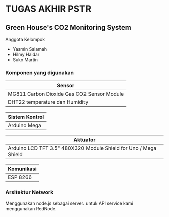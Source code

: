 # TUGAS AKHIR PSTR
## Green House's CO2 Monitoring System

Anggota Kelompok

  - Yasmin Salamah
  - Hilmy Haidar
  - Suko Martin
 
### Komponen yang digunakan

|Sensor|
|--|
| MG811 Carbon Dioxide Gas CO2 Sensor Module|
|DHT22 temperature dan Humidity |

|Sistem Kontrol |
|--|
| Arduino Mega|

|Aktuator|
|--|
| Arduino LCD TFT 3.5" 480X320 Module Shield for Uno / Mega Shield|

|Komunikasi|
|--|
| ESP 8266 |

### Arsitektur Network

Menggunakan node.js sebagai server.
untuk API service kami menggunakan RedNode. 
